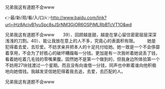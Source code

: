 兄弟我这有道题不会www

👉最/新/观/看/入/口/👉http://www.baidu.com/link?url=jHz8AcivB1yuSpc8sJSrNM3GjOR6OSPiMLRbBTcVT1O&wd

兄弟我这有道题不会www　　39）、回顾越是甜，越是在掌心留住密密层层深深浅浅的刀割。40）、能让我放在意上的人不多，究竟心的表面积有限。
　　她是犯得着去爱，去珍爱。不妨求亲并把本人的十足托付给她。她一致是一个不会侈靡着享用，不会为了好胜心的破坏糟蹋每一分钱。更加是有一次我听着她说丢了钱，看着她吃着几毛钱的零嘴果腹。固然她不是第一个做到的，但我身边所体验第一个不妨用27块钱渡过一个星期。而且没有向谁借一分钱，同声也中断着谁向他积极地向她借钱。我越发坚信她犯得着我去追，去爱，去匹配的人。


兄弟我这有道题不会www
